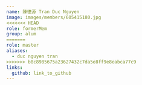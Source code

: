 ```yaml
---
name: 陳德源 Tran Duc Nguyen 
image: images/members/605415180.jpg 
<<<<<<< HEAD
role: formerMem
group: alum
=======
role: master
aliases:
  - duc nguyen tran
>>>>>>> b8c8985675a23627432c7da5e8ff9e8eabca77c9
links:
  github: link_to_github 
---
```

